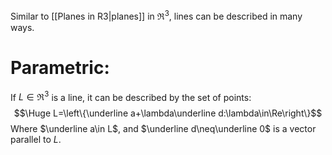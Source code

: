 Similar to [[Planes in R3|planes]] in $\Re^3$, lines can be described in many ways.

# Parametric:

If $L\in\Re^3$ is a line, it can be described by the set of points:
$$\Huge L=\left\{\underline a+\lambda\underline d:\lambda\in\Re\right\}$$
Where $\underline a\in L$, and $\underline d\neq\underline 0$ is a vector parallel to $L$.